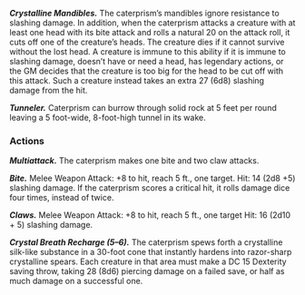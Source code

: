 ﻿---
layout: creature
name: "Caterprism"
tags: [large, elemental, cr7, tome-of-horrors]
cha: 11 (+0)
wis: 13 (+1)
int: 4 (-3)
con: 18 (+4)
dex: 12 (+1)
str: 20 (+5)
size: Large elemental
alignment: neutral
challenge: "7 (2,900 XP)"
languages: "--"
senses: "darkvision 60 ft., tremorsense 60 ft., passive Perception 15"
condition_immunities: "prone"
speed: "30 ft., burrow 20 ft."
hit_points: "76 (8d10 + 32)"
armor_class: "15 (Natural Armor)"
---

***Crystalline Mandibles.*** The caterprism’s mandibles ignore resistance to
slashing damage. In addition, when the caterprism attacks a creature with
at least one head with its bite attack and rolls a natural 20 on the attack
roll, it cuts off one of the creature’s heads. The creature dies if it cannot
survive without the lost head. A creature is immune to this ability if it is
immune to slashing damage, doesn’t have or need a head, has legendary
actions, or the GM decides that the creature is too big for the head to be
cut off with this attack. Such a creature instead takes an extra 27 (6d8)
slashing damage from the hit.

***Tunneler.*** Caterprism can burrow through solid rock at 5 feet per round
leaving a 5 foot-wide, 8-foot-high tunnel in its wake.

### Actions

***Multiattack.*** The caterprism makes one bite and two claw attacks.

***Bite.*** Melee Weapon Attack: +8 to hit, reach 5 ft., one target. Hit: 14 (2d8 +5) slashing damage. If the caterprism scores a critical hit, it rolls
damage dice four times, instead of twice.

***Claws.*** Melee Weapon Attack: +8 to hit, reach 5 ft., one target Hit: 16 (2d10 + 5) slashing damage.

***Crystal Breath Recharge (5–6).*** The caterprism spews forth a
crystalline silk-like substance in a 30-foot cone that instantly hardens into
razor-sharp crystalline spears. Each creature in that area must make a DC
15 Dexterity saving throw, taking 28 (8d6) piercing damage on a failed
save, or half as much damage on a successful one.
